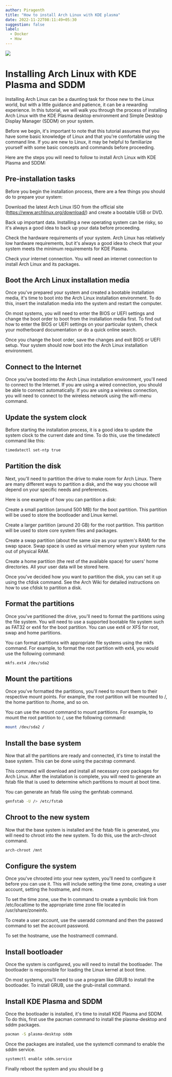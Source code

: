 ```yaml
---
author: Piragenth
title: "How to install Arch Linux with KDE plasma"
date: 2022-11-22T08:11:49+05:30
suggestion: false
label:
  - Docker
  - How
---
```

![](https://linuxtutorialforbeginners.com/assets/Pictures/install-kde-arch-linux.webp)

# Installing Arch Linux with KDE Plasma and SDDM

Installing Arch Linux can be a daunting task for those new to the Linux world, but with a little guidance and patience, it can be a rewarding experience. In this tutorial, we will walk you through the process of installing Arch Linux with the KDE Plasma desktop environment and Simple Desktop Display Manager (SDDM) on your system.

Before we begin, it's important to note that this tutorial assumes that you have some basic knowledge of Linux and that you're comfortable using the command line. If you are new to Linux, it may be helpful to familiarize yourself with some basic concepts and commands before proceeding.

Here are the steps you will need to follow to install Arch Linux with KDE Plasma and SDDM:

## Pre-installation tasks
Before you begin the installation process, there are a few things you should do to prepare your system:

Download the latest Arch Linux ISO from the official site (https://www.archlinux.org/download/) and create a bootable USB or DVD.

Back up important data. Installing a new operating system can be risky, so it's always a good idea to back up your data before proceeding.

Check the hardware requirements of your system. Arch Linux has relatively low hardware requirements, but it's always a good idea to check that your system meets the minimum requirements for KDE Plasma.

Check your internet connection. You will need an internet connection to install Arch Linux and its packages.

## Boot the Arch Linux installation media

Once you've prepared your system and created a bootable installation media, it's time to boot into the Arch Linux installation environment. To do this, insert the installation media into the system and restart the computer.

On most systems, you will need to enter the BIOS or UEFI settings and change the boot order to boot from the installation media first. To find out how to enter the BIOS or UEFI settings on your particular system, check your motherboard documentation or do a quick online search.

Once you change the boot order, save the changes and exit BIOS or UEFI setup. Your system should now boot into the Arch Linux installation environment.

## Connect to the Internet
Once you've booted into the Arch Linux installation environment, you'll need to connect to the Internet. If you are using a wired connection, you should be able to connect automatically. If you are using a wireless connection, you will need to connect to the wireless network using the wifi-menu command.

## Update the system clock
Before starting the installation process, it is a good idea to update the system clock to the current date and time. To do this, use the timedatectl command like this:

``` bash
timedatectl set-ntp true
```
## Partition the disk
Next, you'll need to partition the drive to make room for Arch Linux. There are many different ways to partition a disk, and the way you choose will depend on your specific needs and preferences.

Here is one example of how you can partition a disk:

Create a small partition (around 500 MB) for the boot partition. This partition will be used to store the bootloader and Linux kernel.

Create a larger partition (around 20 GB) for the root partition. This partition will be used to store core system files and packages.

Create a swap partition (about the same size as your system's RAM) for the swap space. Swap space is used as virtual memory when your system runs out of physical RAM.

Create a home partition (the rest of the available space) for users' home directories. All your user data will be stored here.

Once you've decided how you want to partition the disk, you can set it up using the cfdisk command. See the Arch Wiki for detailed instructions on how to use cfdisk to partition a disk.

## Format the partitions
Once you've partitioned the drive, you'll need to format the partitions using the file system. You will need to use a supported bootable file system such as FAT32 or ext4 for the boot partition. You can use ext4 or XFS for root, swap and home partitions.

You can format partitions with appropriate file systems using the mkfs command. For example, to format the root partition with ext4, you would use the following command:

``` bash
mkfs.ext4 /dev/sda2
```
## Mount the partitions
Once you've formatted the partitions, you'll need to mount them to their respective mount points. For example, the root partition will be mounted to /, the home partition to /home, and so on.

You can use the mount command to mount partitions. For example, to mount the root partition to /, use the following command:

``` bash
mount /dev/sda2 /
```
## Install the base system
Now that all the partitions are ready and connected, it's time to install the base system. This can be done using the pacstrap command.

This command will download and install all necessary core packages for Arch Linux. After the installation is complete, you will need to generate an fstab file that is used to determine which partitions to mount at boot time.

You can generate an fstab file using the genfstab command.

``` bash
genfstab -U /> /etc/fstab
```
## Chroot to the new system
Now that the base system is installed and the fstab file is generated, you will need to chroot into the new system. To do this, use the arch-chroot command.

``` bash
arch-chroot /mnt
```
## Configure the system
Once you've chrooted into your new system, you'll need to configure it before you can use it. This will include setting the time zone, creating a user account, setting the hostname, and more.

To set the time zone, use the ln command to create a symbolic link from /etc/localtime to the appropriate time zone file located in /usr/share/zoneinfo.

To create a user account, use the useradd command and then the passwd command to set the account password.

To set the hostname, use the hostnamectl command.

## Install bootloader
Once the system is configured, you will need to install the bootloader. The bootloader is responsible for loading the Linux kernel at boot time.

On most systems, you'll need to use a program like GRUB to install the bootloader. To install GRUB, use the grub-install command.

## Install KDE Plasma and SDDM
Once the bootloader is installed, it's time to install KDE Plasma and SDDM. To do this, first use the pacman command to install the plasma-desktop and sddm packages.

``` bash
pacman -S plasma-desktop sddm
```
Once the packages are installed, use the systemctl command to enable the sddm service.

``` bash
systemctl enable sddm.service
```

Finally reboot the system and you should be g